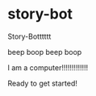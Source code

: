 # story-bot

Story-Botttttt

beep boop beep boop

I am a computer!!!!!!!!!!!!!

Ready to get started!

